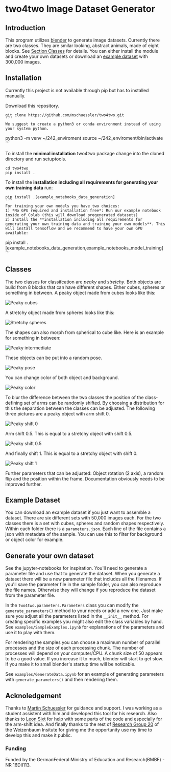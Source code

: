 # two4two Image Dataset Generator

## Introduction
This program utilizes [blender](https://www.blender.org/) to generate image datasets.
Currently there are two classes.
They are smilar looking, abstract animals, made of eight blocks.
See [Section Classes](#classes) for details.
You can either install the module and create your own datasets or download an [example dataset](#example-dataset) with 300,000 images.

## Installation
Currently this project is not available through pip but has to installed manually.

Download this repository.

```
git clone https://github.com/mschuessler/two4two.git
´´´
We suggest to create a python3 or conda environment instead of using your system python.
```
python3 -m venv ~/242_enviroment
source ~/242_enviroment/bin/activate
´´´

To install the **minimal installation** two4two package change into the cloned directory and run setuptools.

```
cd two4two
pip install .
```

To install the **installation including all requirements for generating your own training data** run:
```
pip install .[example_notebooks_data_generation]
´´´
For training your own models you have two choices:
1) *No GPU required and installation free*: Run our example notebook inside of Colab (this will download pregenerated datasets)
2) Install the **installation including all requirements for generating your own training data and training your own models**. This will install tensoflow and we recommend to have your own GPU available:
```
pip install .[example_notebooks_data_generation,example_notebooks_model_training]
´´´

## Classes
The two classes for classifcation are *peaky* and *stretchy*.
Both objects are build from 8 blocks that can have different shapes.
Either cubes, spheres or something in between.
A peaky object made from cubes looks like this:

![Peaky cubes](./examples/sample_examples/peaky_cubes.png)

A stretchy object made from spheres looks like this:

![Stretchy spheres](./examples/sample_examples/stretchy_spheres.png)

The shapes can also morph from spherical to cube like.
Here is an example for something in between:

![Peaky intermediate](./examples/sample_examples/peaky_intermediate.png)

These objects can be put into a random pose.

![Peaky pose](./examples/sample_examples/peaky_pose.png)

You can change color of both object and background.

![Peaky color](./examples/sample_examples/peaky_color.png)

To blur the difference between the two classes the position of the class-defining set of arms can be randomly shifted.
By choosing a distribution for this the separation between the classes can be adjusted.
The following three pictures are a peaky object with arm shift 0.

![Peaky shift 0](./examples/sample_examples/peaky_shift_0.png)

Arm shift 0.5.
This is equal to a stretchy object with shift 0.5.

![Peaky shift 0.5](./examples/sample_examples/peaky_shift_05.png)

And finally shift 1.
This is equal to a stretchy object with shift 0.

![Peaky shift 1](./examples/sample_examples/peaky_shift_1.png)

Further parameters that can be adjusted: Object rotation (2 axis), a random flip and the position within the frame.
Documentation obviously needs to be improved further.

## Example Dataset
You can download an example dataset if you just want to assemble a dataset.
There are six different sets with 50,000 images each.
For the two classes there is a set with cubes, spheres and random shapes respectively.
Within each folder there is a `parameters.json`.
Each line of the file contains a json with metadata of the sample.
You can use this to filter for background or object color for example.

## Generate your own dataset
See the jupyter-notebooks for inspiration.
You'll need to generate a parameter file and use that to generate the dataset.
When you generate a dataset there will be a new parameter file that includes all the filenames.
If you'll save the parameter file in the sample folder, you can also reproduce the file names.
Otherwise they will change if you reproduce the dataset from the parameter file.

In the `two4two.parameters.Parameters` class you can modify the `generate_parameters()` method to your needs or add a new one.
Just make sure you adjust all the parameters listed in the `__init__` method.
For creating specific examples you might also edit the class variables by hand.
See `examples/SampleExamples.ipynb` for explanations of the parameters and use it to play with them.

For rendering the samples you can choose a maximum number of parallel processes and the size of each processing chunk.
The number of processes will depend on your computer/CPU.
A chunk size of 50 appears to be a good value.
If you increase it to much, blender will start to get slow.
If you make it to small blender's startup time will be noticable.

See `examples/GenerateData.ipynb` for an example of generating parameters with `generate_parameters()` and then rendering them.


## Acknoledgement
Thanks to [Martin Schuessler](http://mschuessler.de/) for guidance and support.
I was working as a student assistent with him and developed this tool for his research.
Also thanks to [Leon Sixt](https://userpage.fu-berlin.de/leonsixt/) for help with some parts of the code and especially for the arm-shift idea.
And finally thanks to the rest of [Research Group 20](https://www.weizenbaum-institut.de/index.php?id=95&L=5) of the Weizenbaum Insitute for giving me the opportunity use my time to develop this and make it public.
### Funding
Funded by the GermanFederal Ministry of Education and Research(BMBF) - NR 16DII113.
